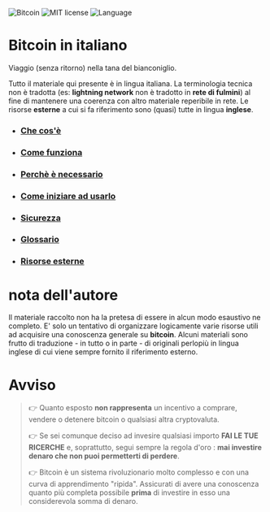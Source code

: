 ![Bitcoin](https://img.shields.io/badge/bitcoin-btc-orange) ![MIT license](https://img.shields.io/badge/license-MIT-blue) ![Language](https://img.shields.io/badge/language-ITA-green)

# Bitcoin in italiano
Viaggio (senza ritorno) nella tana del bianconiglio.

Tutto il materiale qui presente è in lingua italiana. La terminologia tecnica non è tradotta (es: __lightning network__ non è tradotto in __rete di fulmini__) al fine di mantenere una coerenza con altro materiale reperibile in rete. Le risorse __esterne__ a cui si fa riferimento sono (quasi) tutte in lingua __inglese__. 

* ### [Che cos'è](cosa.md "La preistoria, la storia e le evoluzioni del protocollo Bitcoin.")
* ### [Come funziona](come.md "Gli elementi che concorrono al funzionamento del network globale.")
* ### [Perchè è necessario](perche.md "Le ragioni alla base della sua adozione.") 
* ### [Come iniziare ad usarlo](uso.md "Portafogli digitali e lightning network.")
* ### [Sicurezza](sicurezza.md "Accorgimenti per un utilizzo sicuro e privato.")
* ### [Glossario](glossario.md "Una raccolta di termini che troverete durante la lettura.")
* ### [Risorse esterne](esterne.md "Bibliografia e riferimenti a risorse esterne.")

# nota dell'autore
Il materiale raccolto non ha la pretesa di essere in alcun modo esaustivo ne completo. E' solo un tentativo di organizzare logicamente varie risorse utili ad acquisire una conoscenza generale su __bitcoin__. Alcuni materiali sono frutto di traduzione - in tutto o in parte - di originali perlopiù in lingua inglese di cui viene sempre fornito il riferimento esterno. 

# Avviso
>:point_right: Quanto esposto __non rappresenta__ un incentivo a comprare, vendere o detenere bitcoin o qualsiasi altra cryptovaluta.
>
>:point_right: Se sei comunque deciso ad invesire qualsiasi importo __FAI LE TUE RICERCHE__ e, soprattutto, segui sempre la regola d'oro : __mai investire denaro che non puoi permetterti di perdere__.
>
>:point_right: Bitcoin è un sistema rivoluzionario molto complesso e con una curva di apprendimento "ripida". Assicurati di avere una conoscenza quanto più completa possibile __prima__ di investire in esso una considerevola somma di denaro.
